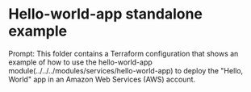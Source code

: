 # Hello-world-app standalone example

Prompt: This folder contains a Terraform configuration that shows an example of how to use the hello-world-app module(../../../modules/services/hello-world-app) to deploy the "Hello, World" app in an Amazon Web Services (AWS) account. 

